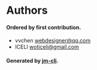 # Authors

#### Ordered by first contribution.

- vvchen <webdesigner@qq.com>
- ICELI <woticeli@gmail.com>  

#### Generated by [jm-cli](https://www.npmjs.com/package/jm-cli).